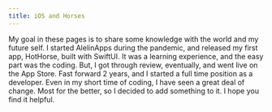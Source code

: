 ```yaml
---
title: iOS and Horses
---
```


  My goal in these pages is to share some knowledge with the world and my future self. I started AlelinApps during the pandemic, and released my first app, HotHorse, built with SwiftUI. It was a learning experience, and the easy part was the coding. But, I got through review, eventually, and went live on the App Store. Fast forward 2 years, and I started a full time position as a developer. Even in my short time of coding, I have seen a great deal of change. Most for the better, so I decided to add something to it. I hope you find it helpful.
